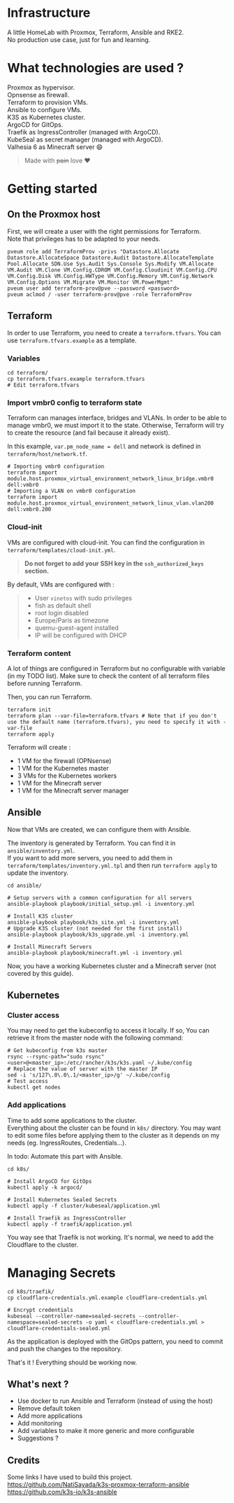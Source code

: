 # Infrastructure

A little HomeLab with Proxmox, Terraform, Ansible and RKE2.  
No production use case, just for fun and learning.

# What technologies are used ?

Proxmox as hypervisor.  
Opnsense as firewall.  
Terraform to provision VMs.  
Ansible to configure VMs.  
K3S as Kubernetes cluster.  
ArgoCD for GitOps.  
Traefik as IngressController (managed with ArgoCD).  
KubeSeal as secret manager (managed with ArgoCD).  
Valhesia 6 as Minecraft server :smile:


> Made with ~~pain~~ love :heart:

# Getting started

## On the Proxmox host

First, we will create a user with the right permissions for Terraform.  
Note that privileges has to be adapted to your needs.

```shell
pveum role add TerraformProv -privs "Datastore.Allocate Datastore.AllocateSpace Datastore.Audit Datastore.AllocateTemplate Pool.Allocate SDN.Use Sys.Audit Sys.Console Sys.Modify VM.Allocate VM.Audit VM.Clone VM.Config.CDROM VM.Config.Cloudinit VM.Config.CPU VM.Config.Disk VM.Config.HWType VM.Config.Memory VM.Config.Network VM.Config.Options VM.Migrate VM.Monitor VM.PowerMgmt"
pveum user add terraform-prov@pve --password <password>
pveum aclmod / -user terraform-prov@pve -role TerraformProv
```

## Terraform

In order to use Terraform, you need to create a `terraform.tfvars`. You can use `terraform.tfvars.example` as a
template.

### Variables

```shell
cd terraform/
cp terraform.tfvars.example terraform.tfvars
# Edit terraform.tfvars
```

### Import vmbr0 config to terraform state

Terraform can manages interface, bridges and VLANs. In order to be able to manage vmbr0,
we must import it to the state. Otherwise, Terraform will try to create the resource (and fail because it already
exist).

In this example, `var.pm_node_name = dell` and network is defined in `terraform/host/network.tf`.
```shell
# Importing vmbr0 configuration
terraform import module.host.proxmox_virtual_environment_network_linux_bridge.vmbr0 dell:vmbr0
# Importing a VLAN on vmbr0 configuration
terraform import module.host.proxmox_virtual_environment_network_linux_vlan.vlan200 dell:vmbr0.200

```

### Cloud-init

VMs are configured with cloud-init. You can find the configuration in `terraform/templates/cloud-init.yml`.
> **Do not forget to add your SSH key in the `ssh_authorized_keys` section.**

By default, VMs are configured with :

> - User `vinetos` with sudo privileges
> - fish as default shell
> - root login disabled
> - Europe/Paris as timezone
> - quemu-guest-agent installed
> - IP will be configured with DHCP

### Terraform content

A lot of things are configured in Terraform but no configurable with variable (in my TODO list). Make sure to check the
content of all terraform files before running Terraform.

Then, you can run Terraform.

```shell
terraform init
terraform plan --var-file=terraform.tfvars # Note that if you don't use the default name (terraform.tfvars), you need to specify it with -var-file
terraform apply
```

Terraform will create :

- 1 VM for the firewall (OPNsense)
- 1 VM for the Kubernetes master
- 3 VMs for the Kubernetes workers
- 1 VM for the Minecraft server
- 1 VM for the Minecraft server manager

## Ansible

Now that VMs are created, we can configure them with Ansible.

The inventory is generated by Terraform. You can find it in `ansible/inventory.yml`.  
If you want to add more servers, you need to add them in `terraform/templates/inventory.yml.tpl` and then
run `terraform apply` to update the inventory.

```shell
cd ansible/

# Setup servers with a common configuration for all servers
ansible-playbook playbook/initial_setup.yml -i inventory.yml

# Install K3S cluster
ansible-playbook playbook/k3s_site.yml -i inventory.yml
# Upgrade K3S cluster (not needed for the first install)
ansible-playbook playbook/k3s_upgrade.yml -i inventory.yml

# Install Minecraft Servers
ansible-playbook playbook/minecraft.yml -i inventory.yml
```

Now, you have a working Kubernetes cluster and a Minecraft server (not covered by this guide).

## Kubernetes

### Cluster access

You may need to get the kubeconfig to access it locally. If so, You can retrieve it from the master node with the
following command:

```shell
# Get kubeconfig from k3s master
rsync --rsync-path="sudo rsync" <user>@<master_ip>:/etc/rancher/k3s/k3s.yaml ~/.kube/config
# Replace the value of server with the master IP
sed -i 's/127\.0\.0\.1/<master_ip>/g' ~/.kube/config
# Test access
kubectl get nodes
```

### Add applications

Time to add some applications to the cluster.  
Everything about the cluster can be found in `k8s/` directory. You may want to edit some files before applying them to
the cluster as it depends on my needs (eg. IngressRoutes, Credentials...).

In todo: Automate this part with Ansible.

```shell
cd k8s/

# Install ArgoCD for GitOps
kubectl apply -k argocd/

# Install Kubernetes Sealed Secrets
kubectl apply -f cluster/kubeseal/application.yml

# Install Traefik as IngressController
kubectl apply -f traefik/application.yml
```

You way see that Traefik is not working. It's normal, we need to add the Cloudflare to the cluster.

# Managing Secrets

```shell
cd k8s/traefik/
cp cloudflare-credentials.yml.example cloudflare-credentials.yml
```

```shell
# Encrypt credentials
kubeseal --controller-name=sealed-secrets --controller-namespace=sealed-secrets -o yaml < cloudflare-credentials.yml > cloudflare-credentials-sealed.yml
```

As the application is deployed with the GitOps pattern, you need to commit and push the changes to the repository.

That's it ! Everything should be working now.

## What's next ?

- Use docker to run Ansible and Terraform (instead of using the host)
- Remove default token
- Add more applications
- Add monitoring
- Add variables to make it more generic and more configurable
- Suggestions ?

## Credits

Some links I have used to build this project.  
https://github.com/NatiSayada/k3s-proxmox-terraform-ansible  
https://github.com/k3s-io/k3s-ansible

